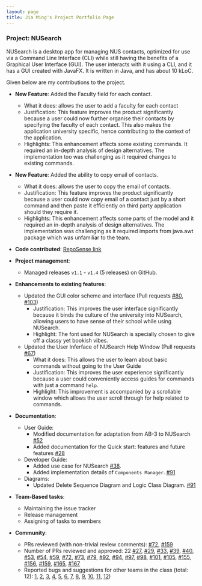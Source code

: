 ```yaml
---
layout: page
title: Jia Ming's Project Portfolio Page
---
```


### Project: NUSearch

NUSearch is a desktop app for managing NUS contacts, optimized for use via a Command Line Interface (CLI) while still having the benefits of a Graphical User Interface (GUI).
The user interacts with it using a CLI, and it has a GUI created with JavaFX. It is written in Java, and has about 10 kLoC.

Given below are my contributions to the project.

* **New Feature**: Added the Faculty field for each contact.
  * What it does: allows the user to add a faculty for each contact
  * Justification: This feature improves the product significantly because a user could now further organise their contacts by specifying the faculty of each contact. This also makes the application university specific, hence contributing to the context of the application.
  * Highlights: This enhancement affects some existing commands. It required an in-depth analysis of design alternatives. The implementation too was challenging as it required changes to existing commands.
  
* **New Feature**: Added the ability to copy email of contacts.
  * What it does: allows the user to copy the email of contacts.
  * Justification: This feature improves the product significantly because a user could now copy email of a contact just by a short command and then paste it efficiently on third party application should they require it.
  * Highlights: This enhancement affects some parts of the model and it required an in-depth analysis of design alternatives. The implementation was challenging as it required imports from java.awt package which was unfamiliar to the team.
  
* **Code contributed**: [RepoSense link](https://nus-cs2103-ay2122s2.github.io/tp-dashboard/?search=W11-4&sort=groupTitle&sortWithin=title&timeframe=commit&mergegroup=&groupSelect=groupByRepos&breakdown=true&checkedFileTypes=docs~functional-code~test-code~other&since=2022-02-18&tabOpen=true&tabType=authorship&zFR=false&tabAuthor=SimJM&tabRepo=AY2122S2-CS2103T-W11-4%2Ftp%5Bmaster%5D&authorshipIsMergeGroup=false&authorshipFileTypes=docs~functional-code~test-code&authorshipIsBinaryFileTypeChecked=false)

* **Project management**:
    * Managed releases `v1.1` - `v1.4` (5 releases) on GitHub.

* **Enhancements to existing features**:
    * Updated the GUI color scheme and interface (Pull requests [\#80](https://github.com/AY2122S2-CS2103T-W11-4/tp/pull/80), [\#103](https://github.com/AY2122S2-CS2103T-W11-4/tp/pull/103))
      * Justification: This improves the user interface significantly because it binds the culture of the university into NUSearch, allowing users to have sense of their school while using NUSearch.
      * Highlight: The font used for NUSearch is specially chosen to give off a classy yet bookish vibes.
    * Updated the User Inferface of NUSearch Help Window (Pull requests [\#67](https://github.com/AY2122S2-CS2103T-W11-4/tp/pull/67))
      * What it does: This allows the user to learn about basic commands without going to the User Guide
      * Justification: This improves the user experience significantly because a user could conveniently access guides for commands with just a command `help`.
      * Highlight: This improvement is accompanied by a scrollable window which allows the user scroll through for help related to commands. 

* **Documentation**:
    * User Guide:
        * Modified documentation for adaptation from AB-3 to NUSearch [\#52](https://github.com/AY2122S2-CS2103T-W11-4/tp/pull/52)
        * Added documentation for the Quick start:  features and future features [\#28](https://github.com/AY2122S2-CS2103T-W11-4/tp/pull/28)
    * Developer Guide:
        * Added use case for NUSearch [\#38](https://github.com/AY2122S2-CS2103T-W11-4/tp/pull/38).
        * Added implementation details of `Components Manager`. [\#91](https://github.com/AY2122S2-CS2103T-W11-4/tp/pull/91)
    * Diagrams:
        * Updated Delete Sequence Diagram and Logic Class Diagram. [\#91](https://github.com/AY2122S2-CS2103T-W11-4/tp/pull/91)

* **Team-Based tasks**:
  * Maintaining the issue tracker
  * Release management
  * Assigning of tasks to members

* **Community**:
    * PRs reviewed (with non-trivial review comments): [\#72](https://github.com/AY2122S2-CS2103T-W11-4/tp/pull/72), [\#159](https://github.com/AY2122S2-CS2103T-W11-4/tp/pull/159)
    * Number of PRs reviewed and approved: 22 [\#27](https://github.com/AY2122S2-CS2103T-W11-4/tp/pull/27), [\#29](https://github.com/AY2122S2-CS2103T-W11-4/tp/pull/29), [\#33](https://github.com/AY2122S2-CS2103T-W11-4/tp/pull/33), [\#39](https://github.com/AY2122S2-CS2103T-W11-4/tp/pull/39), [\#40](https://github.com/AY2122S2-CS2103T-W11-4/tp/pull/40), [\#53](https://github.com/AY2122S2-CS2103T-W11-4/tp/pull/53), [\#54](https://github.com/AY2122S2-CS2103T-W11-4/tp/pull/54), [\#59](https://github.com/AY2122S2-CS2103T-W11-4/tp/pull/59), [\#72](https://github.com/AY2122S2-CS2103T-W11-4/tp/pull/72), [\#73](https://github.com/AY2122S2-CS2103T-W11-4/tp/pull/73), [\#79](https://github.com/AY2122S2-CS2103T-W11-4/tp/pull/79), [\#92](https://github.com/AY2122S2-CS2103T-W11-4/tp/pull/92), [\#94](https://github.com/AY2122S2-CS2103T-W11-4/tp/pull/94), [\#97](https://github.com/AY2122S2-CS2103T-W11-4/tp/pull/97), [\#98](https://github.com/AY2122S2-CS2103T-W11-4/tp/pull/98), [\#101](https://github.com/AY2122S2-CS2103T-W11-4/tp/pull/101), [\#105](https://github.com/AY2122S2-CS2103T-W11-4/tp/pull/105), [\#155](https://github.com/AY2122S2-CS2103T-W11-4/tp/pull/155), [\#156](https://github.com/AY2122S2-CS2103T-W11-4/tp/pull/156), [\#159](https://github.com/AY2122S2-CS2103T-W11-4/tp/pull/159), [\#165](https://github.com/AY2122S2-CS2103T-W11-4/tp/pull/165), [\#167](https://github.com/AY2122S2-CS2103T-W11-4/tp/pull/167)
    * Reported bugs and suggestions for other teams in the class (total: 12): [1](https://github.com/SimJM/ped/issues/1), [2](https://github.com/SimJM/ped/issues/2), [3](https://github.com/SimJM/ped/issues/3), [4](https://github.com/SimJM/ped/issues/4), [5](https://github.com/SimJM/ped/issues/5), [6](https://github.com/SimJM/ped/issues/6), [7](https://github.com/SimJM/ped/issues/7), [8](https://github.com/SimJM/ped/issues/8), [9](https://github.com/SimJM/ped/issues/9), [10](https://github.com/SimJM/ped/issues/10), [11](https://github.com/SimJM/ped/issues/11), [12](https://github.com/SimJM/ped/issues/12))
    
